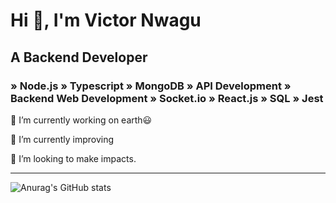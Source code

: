 # Hi 👋, I'm Victor Nwagu

## A Backend Developer

### » Node.js  » Typescript  » MongoDB » API Development » Backend Web Development » Socket.io » React.js  » SQL  » Jest


<p>🔭 I’m currently working on earth😃</p>
<p>🌱 I’m currently improving</p>
<p>👯 I’m looking to make impacts.</p>
<hr />


<!-- [![Top Langs](https://github-readme-stats.vercel.app/api/top-langs/?username=nwaguvictor&layout=compact&theme=shades-of-purple)](https://github.com/anuraghazra/github-readme-stats)
<br />
-->
![Anurag's GitHub stats](https://github-readme-stats.vercel.app/api?username=nwaguvictor&show_icons=true&theme=shades-of-purple&count_private=true)






